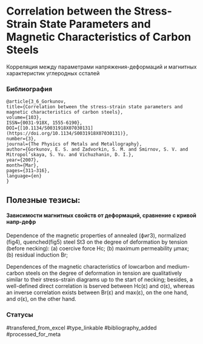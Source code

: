 # Correlation between the Stress-Strain State Parameters and Magnetic Characteristics of Carbon Steels

Корреляция между параметрами напряжения-деформаций и магнитных характеристик углеродных ссталей

### Библиография
```
@article{3_6_Gorkunov,
title={Correlation between the stress-strain state parameters and magnetic characteristics of carbon steels},
volume={103},
ISSN={0031-918X, 1555-6190},
DOI={[10.1134/S0031918X07030131](https://doi.org/10.1134/S0031918X07030131)},
number={3},
journal={The Physics of Metals and Metallography},
author={Gorkunov, E. S. and Zadvorkin, S. M. and Smirnov, S. V. and Mitropol’skaya, S. Yu. and Vichuzhanin, D. I.},
year={2007},
month={Mar},
pages={311–316},
language={en}
}
```

## Полезные тезисы:

#### Зависимости магнитных свойств от деформаций, сравнение с кривой напр-дефр
 Dependence of the magnetic properties of annealed (фиг3), normalized (fig4), quenched(fig5) steel St3 on the degree of deformation by tension (before necking): (a) coercive force Hc; (b) maximum permeability μmax; (b) residual induction Br;
 
 Dependences of the magnetic characteristics of lowcarbon and medium-carbon steels on the degree of deformation in tension are qualitatively similar to their stress–strain diagrams up to the start of necking; besides, a well-defined direct correlation is bserved
between Hc(ε) and σ(ε), whereas an inverse correlation exists between Br(ε) and max(ε), on the one hand, and σ(ε), on the other hand.



### Статусы
#transfered_from_excel 
#type_linkable
#bibliography_added
#processed_for_meta
